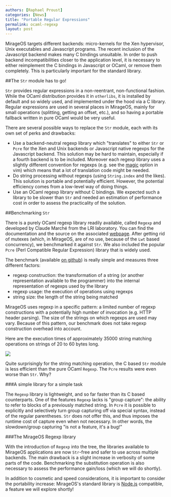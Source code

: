 ```yaml
---
authors: [Raphael Proust]
categories: [News]
title: "Portable Regular Expressions"
permalink: ocaml-regexp
layout: post
---
```


MirageOS targets different backends: micro-kernels for the Xen hypervisor, Unix
executables and Javascript programs. The recent inclusion of the Javascript
backend makes many C bindings unsuitable. In order to push backend incompatibilities
closer to the application level, it is necessary to either reimplement the C
bindings in Javascript or OCaml, or remove them completely. This is particularly
important for the standard library.

##The `Str` module has to go!

`Str` provides regular expressions in a non-reentrant, non-functional fashion.
While the OCaml distribution provides it in `otherlibs`, it is installed by
default and so widely used, and implemented under the hood via a C library.
Regular expressions are used in several places in MirageOS, mainly for small
operations (splitting, getting an offset, etc.), and so having a portable
fallback written in pure OCaml would be very useful.

There are several possible ways to replace the `Str` module, each with its own
set of perks and drawbacks:
* Use a backend-neutral regexp library which "translates" to either `Str`
  or `Pcre` for the Xen and Unix backends or Javascript native regexps for
  the Javascript backend. This solution may be hard to maintain, especially if a
  fourth backend is to be included. Moreover each regexp library uses a slightly
  different convention for regexps (e.g. see the
  [magic](http://vimdoc.sourceforge.net/htmldoc/pattern.html#/magic) option in
  vim) which means that a lot of translation code might be needed.
* Do string processing without regexps (using `String.index` and the likes).
  This solution is portable and potentially efficient. However, the potential
  efficiency comes from a low-level way of doing things.
* Use an OCaml regexp library without C bindings. We expected such a library to
  be slower than `Str` and needed an estimation of performance cost in order to
  assess the practicality of the solution.

##Benchmarking `Str`

There is a purely OCaml regexp library readily available, called `Regexp` and
developed by Claude Marché from the LRI laboratory. You can find the
documentation and the source on the associated
[webpage](http://www.lri.fr/~marche/regexp/). After getting rid of mutexes
(which, in MirageOS, are of no use, because of the `Lwt` based
concurrency), we benchmarked it against `Str`. We also included the popular
`Pcre` (Perl Compatible Regular Expression) library that is widely used.

The benchmark (available [on github](http://github.com/raphael-proust/regexp-benchmark.git))
is really simple and measures three different factors:
* regexp construction: the transformation of a string (or another representation
  available to the programmer) into the internal representation of regexps used
  by the library
* regexp usage: the execution of operations using regexps
* string size: the length of the string being matched

MirageOS uses regexp in a specific pattern: a limited number of regexp
constructions with a potentially high number of invocation (e.g. HTTP header parsing).
The size of the strings on which regexps are used may vary.  Because of this pattern,
our benchmark does not take regexp construction overhead into account.

Here are the execution times of approximately 35000 string matching operations
on strings of 20 to 60 bytes long.

<img src="/graphics/all_1_1000_10.png"/>

Quite surprisingly for the string matching operation, the C based `Str` module
is less efficient than the pure OCaml `Regexp`. The `Pcre` results were even worse
than `Str`. Why?

###A simple library for a simple task

The `Regexp` library is lightweight, and so far faster than its C based
counterparts. One of the features `Regexp` lacks is "group capture": the ability
to refer to blocks of a previously matched string. In `Pcre` it is possible to
explicitly and selectively turn group capturing off via special syntax,
instead of the regular parentheses. `Str` does not offer  this, and thus
imposes the runtime cost of capture even when not necessary. In other words, the
slowdown/group capturing "is not a feature, it's a bug!"

###The MirageOS Regexp library

With the introduction of `Regexp` into the tree, the libraries available to MirageOS
applications are now `Str`-free and safer to use across multiple backends. The main
drawback is a slight increase in verbosity of some parts of the code.
Benchmarking the substitution operation is also necessary to assess the
performance gain/loss (which we will do shortly).

In addition to cosmetic and speed considerations, it is important to consider the
portability increase: MirageOS's standard library is [Node.js](http://nodejs.org) compatible,
a feature we will explore shortly!
